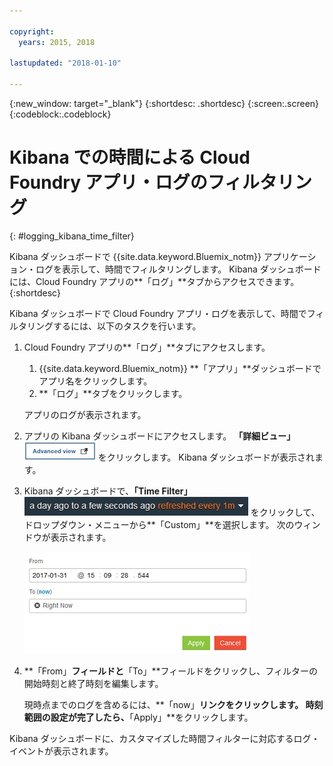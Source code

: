 ```yaml
---

copyright:
  years: 2015, 2018

lastupdated: "2018-01-10"

---
```



{:new_window: target="_blank"}
{:shortdesc: .shortdesc}
{:screen:.screen}
{:codeblock:.codeblock}


# Kibana での時間による Cloud Foundry アプリ・ログのフィルタリング
{: #logging_kibana_time_filter}


Kibana ダッシュボードで {{site.data.keyword.Bluemix_notm}} アプリケーション・ログを表示して、時間でフィルタリングします。 Kibana ダッシュボードには、Cloud Foundry アプリの**「ログ」**タブからアクセスできます。 
{:shortdesc}

Kibana ダッシュボードで Cloud Foundry アプリ・ログを表示して、時間でフィルタリングするには、以下のタスクを行います。

1. Cloud Foundry アプリの**「ログ」**タブにアクセスします。 

    1. {{site.data.keyword.Bluemix_notm}} **「アプリ」**ダッシュボードでアプリ名をクリックします。
    2. **「ログ」**タブをクリックします。 
    
    アプリのログが表示されます。

2. アプリの Kibana ダッシュボードにアクセスします。 **「詳細ビュー」** ![「詳細ビュー」リンク](images/logging_advanced_view.jpg "「詳細ビュー」リンク") をクリックします。 Kibana ダッシュボードが表示されます。


3. Kibana ダッシュボードで、**「Time Filter」** ![Kibana 時間フィルター](images/logging_kibana_time_filter.jpg "Kibana 時間フィルター") をクリックして、ドロップダウン・メニューから**「Custom」**を選択します。 次のウィンドウが表示されます。

    ![Kibana ダッシュボードでのカスタム時間フィルター](images/logging_custom_time_filter.jpg "Kibana ダッシュボードでのカスタム時間フィルター")

4. **「From」**フィールドと**「To」**フィールドをクリックし、フィルターの開始時刻と終了時刻を編集します。 
    
    現時点までのログを含めるには、**「now」**リンクをクリックします。 
    時刻範囲の設定が完了したら、**「Apply」**をクリックします。 

Kibana ダッシュボードに、カスタマイズした時間フィルターに対応するログ・イベントが表示されます。
